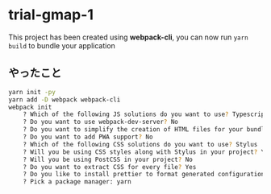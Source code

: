 # trial-gmap-1

This project has been created using **webpack-cli**, you can now run `yarn build` to bundle your application

## やったこと

```zsh
yarn init -py
yarn add -D webpack webpack-cli
webpack init
    ? Which of the following JS solutions do you want to use? Typescript
    ? Do you want to use webpack-dev-server? No
    ? Do you want to simplify the creation of HTML files for your bundle? Yes
    ? Do you want to add PWA support? No
    ? Which of the following CSS solutions do you want to use? Stylus
    ? Will you be using CSS styles along with Stylus in your project? Yes
    ? Will you be using PostCSS in your project? No
    ? Do you want to extract CSS for every file? Yes
    ? Do you like to install prettier to format generated configuration? Yes
    ? Pick a package manager: yarn
```
